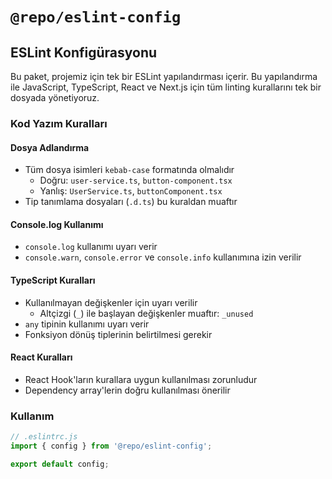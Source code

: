 # `@repo/eslint-config`

## ESLint Konfigürasyonu

Bu paket, projemiz için tek bir ESLint yapılandırması içerir. Bu yapılandırma ile JavaScript, TypeScript, React ve Next.js için tüm linting kurallarını tek bir dosyada yönetiyoruz.

### Kod Yazım Kuralları

#### Dosya Adlandırma

- Tüm dosya isimleri `kebab-case` formatında olmalıdır
  - Doğru: `user-service.ts`, `button-component.tsx`
  - Yanlış: `UserService.ts`, `buttonComponent.tsx`
- Tip tanımlama dosyaları (`.d.ts`) bu kuraldan muaftır

#### Console.log Kullanımı

- `console.log` kullanımı uyarı verir
- `console.warn`, `console.error` ve `console.info` kullanımına izin verilir

#### TypeScript Kuralları

- Kullanılmayan değişkenler için uyarı verilir
  - Altçizgi (`_`) ile başlayan değişkenler muaftır: `_unused`
- `any` tipinin kullanımı uyarı verir
- Fonksiyon dönüş tiplerinin belirtilmesi gerekir

#### React Kuralları

- React Hook'ların kurallara uygun kullanılması zorunludur
- Dependency array'lerin doğru kullanılması önerilir

### Kullanım

```js
// .eslintrc.js
import { config } from '@repo/eslint-config';

export default config;
```
